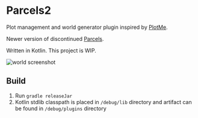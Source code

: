 # Parcels2

Plot management and world generator plugin inspired by [PlotMe](https://github.com/WorldCretornica/PlotMe-Core).

Newer version of discontinued [Parcels](https://github.com/Dico200/Parcels-Java).

Written in Kotlin.
This project is WIP. 

![world screenshot](https://i.imgur.com/tpbKrQI.png)

## Build

1. Run `gradle releaseJar`
1. Kotlin stdlib classpath is placed in `/debug/lib` directory and artifact can be found in `/debug/plugins` directory
